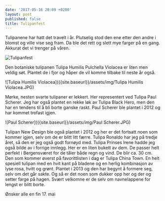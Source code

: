 ```yaml
---
date: '2017-05-16 20:09 +0200'
layout: post
published: false
title: Tulipanfest
---
```


Tulipanene har hatt det travelt i år. Plutselig stod den ene etter den andre i blomst og ville vise seg fram. Da ble det rett og slett mye farger på en gang. Akkurat det vi trenger på våren.

![Tulipanfest]({{site.baseurl}}/assets/img/Tulipanfest.JPG)

Den botaniske tulipanen Tulipa Humilis Pulchella Violacea er liten men veldig søt. Plantet de i fjor og håper de vil komme tilbake til neste år også.

![Tulipa Humilis  Violacea]({{site.baseurl}}/assets/img/Tulipa Humilis  Violacea.JPG)

Mørke, nesten svarte tulipaner er lekkert. Her representert ved Tulipa Paul Scherer. Jeg har også plantet en rekke løk av Tulipa Black Hero, men den har en tendens til å bli borte ganske raskt. Paul Scherer ble plantet i 2012 og har kommet trofast igjen.

![Paul Scherer]({{site.baseurl}}/assets/img/Paul Scherer.JPG)


Tulipan New Design ble også plantet i 2012 og her er det fortsatt noen som kommer igjen, selv om de er blitt litt færre.
Tulipa Ronaldo har jeg på tredje året, så den er jeg også godt fornøyd med. 
Tulipa Prinses Irene hadde jeg også bilde av i forrige innlegg. Her er en liten bukett av dem. De passer helt perfekt i Bergensværet for de tåler både regn og vind. De blir ca. 30 cm. 
Den som kommer øverst på favorittlisten i dag er Tulipa China Town. En helt spesiell tulipan med en hvit kant på bladene og en herlig kombinasjon av lyse rosa, hvitt og grønt. Plantet i 2013 og den har begynt å formere seg, selv om det går sakte. 
Og så er det noen som dukker opp her og der og setter farge på hagen. Svært velkomne er de selv om navnelappene for lengst er blitt borte.

Ønsker alle en fin 17. mai 
